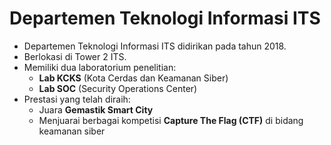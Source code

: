 # Departemen Teknologi Informasi ITS

- Departemen Teknologi Informasi ITS didirikan pada tahun 2018.  
- Berlokasi di Tower 2 ITS.  
- Memiliki dua laboratorium penelitian:  
  - **Lab KCKS** (Kota Cerdas dan Keamanan Siber)  
  - **Lab SOC** (Security Operations Center)  
- Prestasi yang telah diraih:  
  - Juara **Gemastik Smart City**  
  - Menjuarai berbagai kompetisi **Capture The Flag (CTF)** di bidang keamanan siber  

